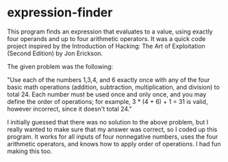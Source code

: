 # expression-finder

This program finds an expression that evaluates to a value, using exactly four operands and up to four arithmetic operators. It was a quick code project inspired by the Introduction of Hacking: The Art of Exploitation (Second Edition) by Jon Erickson.

The given problem was the following:

"Use each of the numbers 1,3,4, and 6 exactly once with any of the four basic math operations (addition, subtraction, multiplication, and division) to total 24. Each number must be used once and only once, and you may define the order of operations; for example, 3 * (4 + 6) + 1 = 31 is valid, however incorrect, since it doesn't total 24."

I initially guessed that there was no solution to the above problem, but I really wanted to make sure that my answer was correct, so I coded up this program. It works for all inputs of four nonnegative numbers, uses the four arithmetic operators, and knows how to apply order of operations. I had fun making this too.
